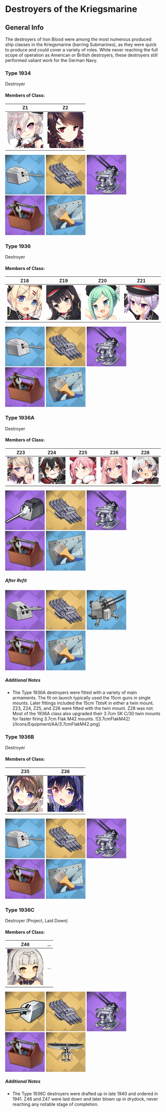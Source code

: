 # Destroyers of the Kriegsmarine

## General Info

The destroyers of Iron Blood were among the most numerous produced ship classes in the Kriegsmarine (barring Submarines), as they were quick to produce and could cover a variety of roles. While never reaching the full scope of operation as American or British destroyers, these destroyers still performed valiant work for the German Navy.

### Type 1934

Destroyer <br/>

#### Members of Class: <br/>
Z1 | Z2 
| ----- | ----- |
![Z1](/Icons/Ship/IronBlood/Z1.png) | ![Z2](/Icons/Ship/IronBlood/Z2.png) <br/>

![12.8cmSKC34](/Icons/Equipment/Guns/DD/12.8cmSKC34.png)
![53.3cmG7aQuad](/Icons/Equipment/Torpedo/Surface/53.3cmG7aQuad.png)
![3.7cmSKC30](/Icons/Equipment/AA/3.7cmSKC30.png)
![RepairKit](/Icons/Equipment/Auxiliary/RepairToolkit.png)
![NavalCamo](/Icons/Equipment/Auxiliary/NavalCamouflage.png) <br/>

### Type 1936

Destroyer <br/>

#### Members of Class: <br/>
Z18 | Z19 | Z20 | Z21 
| ----- | ----- | ----- | ----- |
![Z18](/Icons/Ship/IronBlood/Z18.png) | ![Z19](/Icons/Ship/IronBlood/Z19.png) | ![Z20](/Icons/Ship/IronBlood/Z20.png) | ![Z21](/Icons/Ship/IronBlood/Z21.png) <br/>

![12.8cmSKC34](/Icons/Equipment/Guns/DD/12.8cmSKC34.png)
![53.3cmG7aQuad](/Icons/Equipment/Torpedo/Surface/53.3cmG7aQuad.png)
![3.7cmSKC30](/Icons/Equipment/AA/3.7cmSKC30.png)
![RepairKit](/Icons/Equipment/Auxiliary/RepairToolkit.png)
![NavalCamo](/Icons/Equipment/Auxiliary/NavalCamouflage.png) <br/>

### Type 1936A

Destroyer <br/>

#### Members of Class: <br/>
Z23 | Z24 | Z25 | Z26 | Z28
| ----- | ----- | ----- | ----- | ----- |
![Z23](/Icons/Ship/IronBlood/Z23.png) | ![Z24](/Icons/Ship/IronBlood/Z24.png) | ![Z25](/Icons/Ship/IronBlood/Z25.png) | ![Z26](/Icons/Ship/IronBlood/Z26.png) | ![Z28](/Icons/Ship/IronBlood/Z28.png)<br/>

![15cmTbtskC36](/Icons/Equipment/Guns/CL/15cmTbtsKC36.png)
![53.3cmG7aQuad](/Icons/Equipment/Torpedo/Surface/53.3cmG7aQuad.png)
![3.7cmSKC30](/Icons/Equipment/AA/3.7cmSKC30.png)
![RepairKit](/Icons/Equipment/Auxiliary/RepairToolkit.png)
![NavalCamo](/Icons/Equipment/Auxiliary/NavalCamouflage.png) <br/>

##### After Refit
![15cmTbtskC36T](/Icons/Equipment/Guns/CL/15cmTbtsKC36T.png)
![53.3cmG7aQuad](/Icons/Equipment/Torpedo/Surface/53.3cmG7aQuad.png)
![3.7cmSKC30](/Icons/Equipment/AA/2cmFlak38.png)
![RepairKit](/Icons/Equipment/Auxiliary/RepairToolkit.png)
![NavalCamo](/Icons/Equipment/Auxiliary/NavalCamouflage.png) <br/>

##### Additional Notes
* The Type 1936A destroyers were fitted with a variety of main armaments. The fit on launch typically used the 15cm guns in single mounts. Later fittings included the 15cm TbtsK in either a twin mount. Z23, Z24, Z25, and Z26 were fitted with the twin mount. Z28 was not. Most of the 1936A class also upgraded their 3.7cm SK C/30 twin mounts for faster firing 3.7cm Flak M42 mounts.
![3.7cmFlakM42](/Icons/Equipment/AA/3.7cmFlakM42.png]

### Type 1936B

Destroyer <br/>

#### Members of Class: <br/>
Z35 | Z36
| ----- | ----- |
![Z35](/Icons/Ship/IronBlood/Z35.png) | ![Z36](/Icons/Ship/IronBlood/Z36.png) <br/>

![12.8cmSKC34](/Icons/Equipment/Guns/DD/12.8cmSKC34.png)
![53.3cmG7aQuad](/Icons/Equipment/Torpedo/Surface/53.3cmG7aQuad.png)
![3.7cmSKC30](/Icons/Equipment/AA/3.7cmSKC30.png)
![RepairKit](/Icons/Equipment/Auxiliary/RepairToolkit.png)
![NavalCamo](/Icons/Equipment/Auxiliary/NavalCamouflage.png) <br/>

### Type 1936C

Destroyer (Project, Laid Down) <br/>

#### Members of Class: <br/>
Z46 | ...
| ----- | ----- |
![Z46](/Icons/Ship/IronBlood/Z46.png) | ... <br/>

![12.8cmSKC41](/Icons/Equipment/Guns/DD/12.8cmSKC41.png)
![53.3cmG7aQuad](/Icons/Equipment/Torpedo/Surface/53.3cmG7aQuad.png)
![3.7cmSKC30](/Icons/Equipment/AA/3.7cmSKC30.png)
![RepairKit](/Icons/Equipment/Auxiliary/RepairToolkit.png)
![NavalCamo](/Icons/Equipment/Auxiliary/HPAARadar.png) <br/>

##### Additional Notes
* The Type 1936C destroyers were drafted up in late 1940 and ordered in 1941. Z46 and Z47 were laid down and later blown up in drydock, never reaching any notable stage of completion.